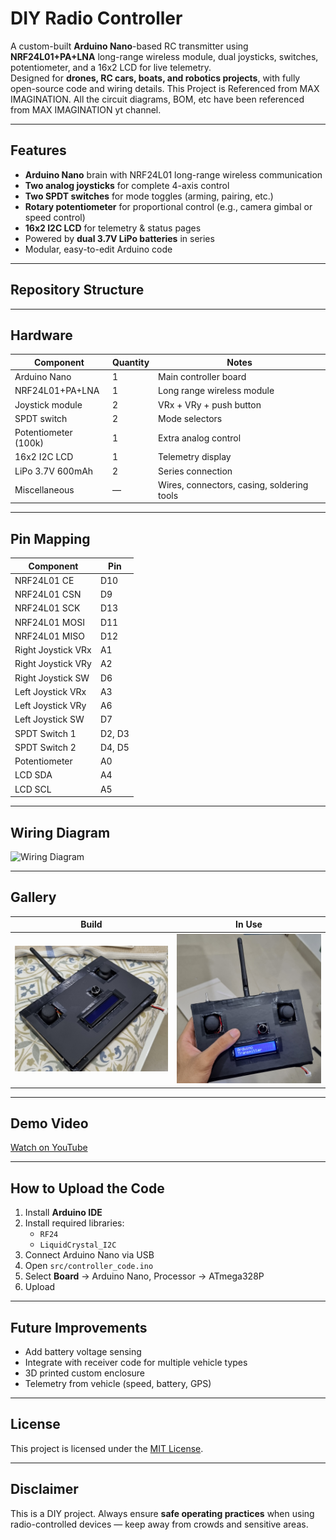 # DIY Radio Controller

A custom-built **Arduino Nano**-based RC transmitter using **NRF24L01+PA+LNA** long-range wireless module, dual joysticks, switches, potentiometer, and a 16x2 LCD for live telemetry.  
Designed for **drones, RC cars, boats, and robotics projects**, with fully open-source code and wiring details.
This Project is Referenced from MAX IMAGINATION. All the circuit diagrams, BOM, etc have been referenced from MAX IMAGINATION yt channel.

---

## Features
- **Arduino Nano** brain with NRF24L01 long-range wireless communication
- **Two analog joysticks** for complete 4-axis control
- **Two SPDT switches** for mode toggles (arming, pairing, etc.)
- **Rotary potentiometer** for proportional control (e.g., camera gimbal or speed control)
- **16x2 I2C LCD** for telemetry & status pages
- Powered by **dual 3.7V LiPo batteries** in series
- Modular, easy-to-edit Arduino code

---

## Repository Structure

---

## Hardware
| Component | Quantity | Notes |
|-----------|----------|-------|
| Arduino Nano | 1 | Main controller board |
| NRF24L01+PA+LNA | 1 | Long range wireless module |
| Joystick module | 2 | VRx + VRy + push button |
| SPDT switch | 2 | Mode selectors |
| Potentiometer (100k) | 1 | Extra analog control |
| 16x2 I2C LCD | 1 | Telemetry display |
| LiPo 3.7V 600mAh | 2 | Series connection |
| Miscellaneous | — | Wires, connectors, casing, soldering tools |

---

## Pin Mapping
| Component | Pin |
|-----------|-----|
| NRF24L01 CE  | D10 |
| NRF24L01 CSN | D9  |
| NRF24L01 SCK | D13 |
| NRF24L01 MOSI| D11 |
| NRF24L01 MISO| D12 |
| Right Joystick VRx | A1 |
| Right Joystick VRy | A2 |
| Right Joystick SW  | D6 |
| Left Joystick VRx  | A3 |
| Left Joystick VRy  | A6 |
| Left Joystick SW   | D7 |
| SPDT Switch 1 | D2, D3 |
| SPDT Switch 2 | D4, D5 |
| Potentiometer | A0 |
| LCD SDA | A4 |
| LCD SCL | A5 |

---

## Wiring Diagram
![Wiring Diagram](media/wiring_diagram.png)

---

## Gallery
| Build | In Use |
|-------|--------|
| ![Controller Front](media/controller_photo.jpg) | ![LCD Telemetry](media/lcd_display.jpg) |

---

## Demo Video
[Watch on YouTube](https://youtu.be/your-demo-link)

---

## How to Upload the Code
1. Install **Arduino IDE**
2. Install required libraries:
   - `RF24`
   - `LiquidCrystal_I2C`
3. Connect Arduino Nano via USB
4. Open `src/controller_code.ino`
5. Select **Board** → Arduino Nano, Processor → ATmega328P
6. Upload

---

## Future Improvements
- Add battery voltage sensing
- Integrate with receiver code for multiple vehicle types
- 3D printed custom enclosure
- Telemetry from vehicle (speed, battery, GPS)

---

## License
This project is licensed under the [MIT License](LICENSE).

---

## Disclaimer
This is a DIY project. Always ensure **safe operating practices** when using radio-controlled devices — keep away from crowds and sensitive areas.
